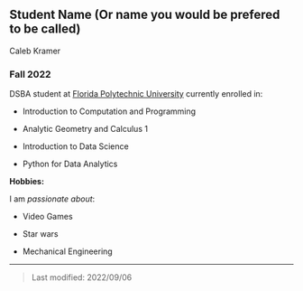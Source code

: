 ## Student Name (Or name you would be prefered to be called)
Caleb Kramer
### Fall 2022

DSBA student at [Florida Polytechnic University](https://www.floridapoly.edu) currently enrolled in: 

- Introduction to Computation and Programming

- Analytic Geometry and Calculus 1

- Introduction to Data Science

- Python for Data Analytics

**Hobbies:**

I am _passionate about_: 

- Video Games

- Star wars

- Mechanical Engineering

***

> Last modified: 2022/09/06
